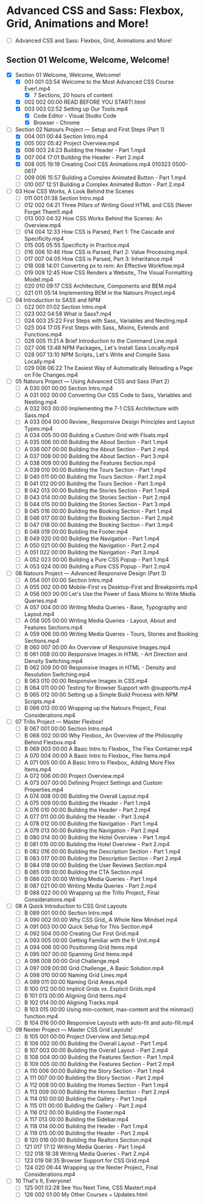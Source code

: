 # Advanced CSS and Sass: Flexbox, Grid, Animations and More!

- [ ] Advanced CSS and Sass: Flexbox, Grid, Animations and More!
## Section 01 Welcome, Welcome, Welcome!
  - [x] Section 01 Welcome, Welcome, Welcome!
    - [x] 001 001 03:54 Welcome to the Most Advanced CSS Course Ever!.mp4
      - [x] 7 Sections, 20 hours of content
    - [x] 002 002 00:00 READ BEFORE YOU START!.html
    - [x] 003 003 02:52 Setting up Our Tools.mp4
      - [x] Code Editor - Visual Studio Code
      - [x] Browser - Chrome
  - [ ] Section 02 Natours Project — Setup and First Steps (Part 1)
    - [x] 004 001 00:44 Section Intro.mp4
    - [x] 005 002 05:42 Project Overview.mp4
    - [x] 006 003 24:23 Building the Header - Part 1.mp4
    - [x] 007 004 17:01 Building the Header - Part 2.mp4
    - [x] 008 005 19:19 Creating Cool CSS Animations.mp4 010323 0500-0617
    - [ ] 009 006 15:57 Building a Complex Animated Button - Part 1.mp4
    - [ ] 010 007 12:51 Building a Complex Animated Button - Part 2.mp4
  - [ ] 03 How CSS Works, A Look Behind the Scenes
    - [ ] 011 001 01:38 Section Intro.mp4
    - [ ] 012 002 04:21 Three Pillars of Writing Good HTML and CSS (Never Forget Them!).mp4
    - [ ] 013 003 04:32 How CSS Works Behind the Scenes: An Overview.mp4
    - [ ] 014 004 12:33 How CSS is Parsed, Part 1: The Cascade and Specificity.mp4
    - [ ] 015 005 05:55 Specificity in Practice.mp4
    - [ ] 016 006 10:46 How CSS is Parsed, Part 2: Value Processing.mp4
    - [ ] 017 007 04:05 How CSS is Parsed, Part 3: Inheritance.mp4
    - [ ] 018 008 14:01 Converting px to rem: An Effective Workflow.mp4
    - [ ] 019 009 12:45 How CSS Renders a Website_ The Visual Formatting Model.mp4
    - [ ] 020 010 09:17 CSS Architecture, Components and BEM.mp4
    - [ ] 021 011 05:14 Implementing BEM in the Natours Project.mp4
  - [ ] 04 Introduction to SASS and NPM
    - [ ] 022 001 01:02 Section Intro.mp4
    - [ ] 023 002 04:58 What is Sass?.mp4
    - [ ] 024 003 25:22 First Steps with Sass_ Variables and Nesting.mp4
    - [ ] 025 004 17:05 First Steps with Sass_ Mixins, Extends and Functions.mp4
    - [ ] 026 005 11:21 A Brief Introduction to the Command Line.mp4
    - [ ] 027 006 13:48 NPM Packages_ Let's Install Sass Locally.mp4
    - [ ] 028 007 13:10 NPM Scripts_ Let's Write and Compile Sass Locally.mp4
    - [ ] 029 008 06:22 The Easiest Way of Automatically Reloading a Page on File Changes.mp4
  - [ ] 05 Natours Project — Using Advanced CSS and Sass (Part 2)
    - [ ] A 030 001 00:00 Section Intro.mp4
    - [ ] A 031 002 00:00 Converting Our CSS Code to Sass_ Variables and Nesting.mp4
    - [ ] A 032 003 00:00 Implementing the 7-1 CSS Architecture with Sass.mp4
    - [ ] A 033 004 00:00 Review_ Responsive Design Principles and Layout Types.mp4
    - [ ] A 034 005 00:00 Building a Custom Grid with Floats.mp4
    - [ ] A 035 006 00:00 Building the About Section - Part 1.mp4
    - [ ] A 036 007 00:00 Building the About Section - Part 2.mp4
    - [ ] A 037 008 00:00 Building the About Section - Part 3.mp4
    - [ ] A 038 009 00:00 Building the Features Section.mp4
    - [ ] A 039 010 00:00 Building the Tours Section - Part 1.mp4
    - [ ] B 040 011 00:00 Building the Tours Section - Part 2.mp4
    - [ ] B 041 012 00:00 Building the Tours Section - Part 3.mp4
    - [ ] B 042 013 00:00 Building the Stories Section - Part 1.mp4
    - [ ] B 043 014 00:00 Building the Stories Section - Part 2.mp4
    - [ ] B 044 015 00:00 Building the Stories Section - Part 3.mp4
    - [ ] B 045 016 00:00 Building the Booking Section - Part 1.mp4
    - [ ] B 046 017 00:00 Building the Booking Section - Part 2.mp4
    - [ ] B 047 018 00:00 Building the Booking Section - Part 3.mp4
    - [ ] B 048 019 00:00 Building the Footer.mp4
    - [ ] B 049 020 00:00 Building the Navigation - Part 1.mp4
    - [ ] A 050 021 00:00 Building the Navigation - Part 2.mp4
    - [ ] A 051 022 00:00 Building the Navigation - Part 3.mp4
    - [ ] A 052 023 00:00 Building a Pure CSS Popup - Part 1.mp4
    - [ ] A 053 024 00:00 Building a Pure CSS Popup - Part 2.mp4
  - [ ] 06 Natours Project — Advanced Responsive Design (Part 3)
    - [ ] A 054 001 00:00 Section Intro.mp4
    - [ ] A 055 002 00:00 Mobile-First vs Desktop-First and Breakpoints.mp4
    - [ ] A 056 003 00:00 Let's Use the Power of Sass Mixins to Write Media Queries.mp4
    - [ ] A 057 004 00:00 Writing Media Queries - Base, Typography and Layout.mp4
    - [ ] A 058 005 00:00 Writing Media Queries - Layout, About and Features Sections.mp4
    - [ ] A 059 006 00:00 Writing Media Queries - Tours, Stories and Booking Sections.mp4
    - [ ] B 060 007 00:00 An Overview of Responsive Images.mp4
    - [ ] B 061 008 00:00 Responsive Images in HTML - Art Direction and Density Switching.mp4
    - [ ] B 062 009 00:00 Responsive Images in HTML - Density and Resolution Switching.mp4
    - [ ] B 063 010 00:00 Responsive Images in CSS.mp4
    - [ ] B 064 011 00:00 Testing for Browser Support with @supports.mp4
    - [ ] B 065 012 00:00 Setting up a Simple Build Process with NPM Scripts.mp4
    - [ ] B 066 013 00:00 Wrapping up the Natours Project_ Final Considerations.mp4
  - [ ] 07 Trillo Project — Master Flexbox!
    - [ ] B 067 001 00:00 Section Intro.mp4
    - [ ] B 068 002 00:00 Why Flexbox_ An Overview of the Philosophy Behind Flexbox.mp4
    - [ ] B 069 003 00:00 A Basic Intro to Flexbox_ The Flex Container.mp4
    - [ ] A 070 004 00:00 A Basic Intro to Flexbox_ Flex Items.mp4
    - [ ] A 071 005 00:00 A Basic Intro to Flexbox_ Adding More Flex Items.mp4
    - [ ] A 072 006 00:00 Project Overview.mp4
    - [ ] A 073 007 00:00 Defining Project Settings and Custom Properties.mp4
    - [ ] A 074 008 00:00 Building the Overall Layout.mp4
    - [ ] A 075 009 00:00 Building the Header - Part 1.mp4
    - [ ] A 076 010 00:00 Building the Header - Part 2.mp4
    - [ ] A 077 011 00:00 Building the Header - Part 3.mp4
    - [ ] A 078 012 00:00 Building the Navigation - Part 1.mp4
    - [ ] A 079 013 00:00 Building the Navigation - Part 2.mp4
    - [ ] B 080 014 00:00 Building the Hotel Overview - Part 1.mp4
    - [ ] B 081 015 00:00 Building the Hotel Overview - Part 2.mp4
    - [ ] B 082 016 00:00 Building the Description Section - Part 1.mp4
    - [ ] B 083 017 00:00 Building the Description Section - Part 2.mp4
    - [ ] B 084 018 00:00 Building the User Reviews Section.mp4
    - [ ] B 085 019 00:00 Building the CTA Section.mp4
    - [ ] B 086 020 00:00 Writing Media Queries - Part 1.mp4
    - [ ] B 087 021 00:00 Writing Media Queries - Part 2.mp4
    - [ ] B 088 022 00:00 Wrapping up the Trillo Project_ Final Considerations.mp4
  - [ ] 08 A Quick Introduction to CSS Grid Layouts
    - [ ] B 089 001 00:00 Section Intro.mp4
    - [ ] A 090 002 00:00 Why CSS Grid_ A Whole New Mindset.mp4
    - [ ] A 091 003 00:00 Quick Setup for This Section.mp4
    - [ ] A 092 004 00:00 Creating Our First Grid.mp4
    - [ ] A 093 005 00:00 Getting Familiar with the fr Unit.mp4
    - [ ] A 094 006 00:00 Positioning Grid Items.mp4
    - [ ] A 095 007 00:00 Spanning Grid Items.mp4
    - [ ] A 096 008 00:00 Grid Challenge.mp4
    - [ ] A 097 009 00:00 Grid Challenge_ A Basic Solution.mp4
    - [ ] A 098 010 00:00 Naming Grid Lines.mp4
    - [ ] A 099 011 00:00 Naming Grid Areas.mp4
    - [ ] B 100 012 00:00 Implicit Grids vs. Explicit Grids.mp4
    - [ ] B 101 013 00:00 Aligning Grid Items.mp4
    - [ ] B 102 014 00:00 Aligning Tracks.mp4
    - [ ] B 103 015 00:00 Using min-content, max-content and the minmax() function.mp4
    - [ ] B 104 016 00:00 Responsive Layouts with auto-fit and auto-fill.mp4
  - [ ] 09 Nexter Project — Master CSS Grid Layouts!
    - [ ] B 105 001 00:00 Project Overview and Setup.mp4
    - [ ] B 106 002 00:00 Building the Overall Layout - Part 1.mp4
    - [ ] B 107 003 00:00 Building the Overall Layout - Part 2.mp4
    - [ ] B 108 004 00:00 Building the Features Section - Part 1.mp4
    - [ ] B 109 005 00:00 Building the Features Section - Part 2.mp4
    - [ ] A 110 006 00:00 Building the Story Section - Part 1.mp4
    - [ ] A 111 007 00:00 Building the Story Section - Part 2.mp4
    - [ ] A 112 008 00:00 Building the Homes Section - Part 1.mp4
    - [ ] A 113 009 00:00 Building the Homes Section - Part 2.mp4
    - [ ] A 114 010 00:00 Building the Gallery - Part 1.mp4
    - [ ] A 115 011 00:00 Building the Gallery - Part 2.mp4
    - [ ] A 116 012 00:00 Building the Footer.mp4
    - [ ] A 117 013 00:00 Building the Sidebar.mp4
    - [ ] A 118 014 00:00 Building the Header - Part 1.mp4
    - [ ] A 119 015 00:00 Building the Header - Part 2.mp4
    - [ ] B 120 016 00:00 Building the Realtors Section.mp4
    - [ ] 121 017 17:12 Writing Media Queries - Part 1.mp4
    - [ ] 122 018 18:38 Writing Media Queries - Part 2.mp4
    - [ ] 123 019 08:35 Browser Support for CSS Grid.mp4
    - [ ] 124 020 06:44 Wrapping up the Nexter Project_ Final Considerations.mp4
  - [ ] 10 That's It, Everyone!
    - [ ] 125 001 02:28 See You Next Time, CSS Master!.mp4
    - [ ] 126 002 01:00 My Other Courses + Updates.html
